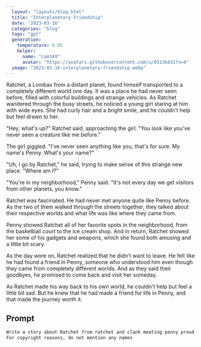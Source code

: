 ```yaml
---
  layout: "layouts/blog.html"
  title: "Interplanetary Friendship"
  date: "2023-03-16"
  categories: "blog"
  tags: "gpt"
  generation: 
    temperature: 0.85
    helper: 
      name: "cam349"
      avatar: "https://avatars.githubusercontent.com/u/83136431?v=4"
  image: "2023-03-16-interplanetary-friendship.webp"
---
```

Ratchet, a Lombax from a distant planet, found himself transported to a completely different world one day. It was a place he had never seen before, filled with colorful buildings and strange vehicles. As Ratchet wandered through the busy streets, he noticed a young girl staring at him with wide eyes. She had curly hair and a bright smile, and he couldn't help but feel drawn to her.

"Hey, what's up?" Ratchet said, approaching the girl. "You look like you've never seen a creature like me before."

The girl giggled. "I've never seen anything like you, that's for sure. My name's Penny. What's your name?"

"Uh, I go by Ratchet," he said, trying to make sense of this strange new place. "Where am I?"

"You're in my neighborhood," Penny said. "It's not every day we get visitors from other planets, you know."

Ratchet was fascinated. He had never met anyone quite like Penny before. As the two of them walked through the streets together, they talked about their respective worlds and what life was like where they came from.

Penny showed Ratchet all of her favorite spots in the neighborhood, from the basketball court to the ice cream shop. And in return, Ratchet showed her some of his gadgets and weapons, which she found both amusing and a little bit scary.

As the day wore on, Ratchet realized that he didn't want to leave. He felt like he had found a friend in Penny, someone who understood him even though they came from completely different worlds. And as they said their goodbyes, he promised to come back and visit her someday.

As Ratchet made his way back to his own world, he couldn't help but feel a little bit sad. But he knew that he had made a friend for life in Penny, and that made the journey worth it.


## Prompt
```markdown
Write a story about Ratchet from ratchet and clank meeting penny proud from the proud family tv show.
For copyright reasons, do not mention any names
```
